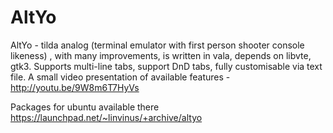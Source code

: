 AltYo
=====

AltYo - tilda analog (terminal emulator with first person shooter console likeness) , with many improvements, is written in vala, depends on libvte, gtk3.
Supports multi-line tabs, support DnD tabs, fully customisable via text file.
A small video presentation of available features - http://youtu.be/9W8m6T7HyVs

Packages for ubuntu available there https://launchpad.net/~linvinus/+archive/altyo
